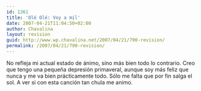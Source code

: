 ```yaml
---
id: 1361
title: 'Olé Olé: Voy a mil'
date: 2007-04-21T11:04:50+02:00
author: Chavalina
layout: revision
guid: http://www.wp.chavalina.net/2007/04/21/790-revision/
permalink: /2007/04/21/790-revision/
---
```

No refleja mi actual estado de ánimo, sino más bien todo lo contrario. Creo que tengo una peque&ntilde;a depresi&oacute;n primaveral, aunque soy más feliz que nunca y me va bien prácticamente todo. S&oacute;lo me falta que por fin salga el sol. A ver si con esta canci&oacute;n tan chula me animo.